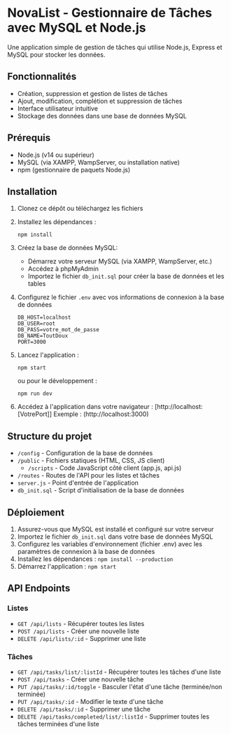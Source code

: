 # NovaList - Gestionnaire de Tâches avec MySQL et Node.js

Une application simple de gestion de tâches qui utilise Node.js, Express et MySQL pour stocker les données.

## Fonctionnalités

- Création, suppression et gestion de listes de tâches
- Ajout, modification, complétion et suppression de tâches
- Interface utilisateur intuitive
- Stockage des données dans une base de données MySQL

## Prérequis

- Node.js (v14 ou supérieur)
- MySQL (via XAMPP, WampServer, ou installation native)
- npm (gestionnaire de paquets Node.js)

## Installation

1. Clonez ce dépôt ou téléchargez les fichiers
2. Installez les dépendances :
   ```
   npm install
   ```
3. Créez la base de données MySQL:
   - Démarrez votre serveur MySQL (via XAMPP, WampServer, etc.)
   - Accédez à phpMyAdmin
   - Importez le fichier `db_init.sql` pour créer la base de données et les tables

4. Configurez le fichier `.env` avec vos informations de connexion à la base de données
   ```
   DB_HOST=localhost
   DB_USER=root
   DB_PASS=votre_mot_de_passe
   DB_NAME=ToutDoux
   PORT=3000
   ```

5. Lancez l'application :
   ```
   npm start
   ```
   ou pour le développement :
   ```
   npm run dev
   ```

6. Accédez à l'application dans votre navigateur : [http://localhost:[VotrePort]]  Exemple : (http://localhost:3000)

## Structure du projet

- `/config` - Configuration de la base de données
- `/public` - Fichiers statiques (HTML, CSS, JS client)
  - `/scripts` - Code JavaScript côté client (app.js, api.js)
- `/routes` - Routes de l'API pour les listes et tâches
- `server.js` - Point d'entrée de l'application
- `db_init.sql` - Script d'initialisation de la base de données

## Déploiement

1. Assurez-vous que MySQL est installé et configuré sur votre serveur
2. Importez le fichier `db_init.sql` dans votre base de données MySQL
3. Configurez les variables d'environnement (fichier .env) avec les paramètres de connexion à la base de données
4. Installez les dépendances : `npm install --production`
5. Démarrez l'application : `npm start`

## API Endpoints

### Listes
- `GET /api/lists` - Récupérer toutes les listes
- `POST /api/lists` - Créer une nouvelle liste
- `DELETE /api/lists/:id` - Supprimer une liste

### Tâches
- `GET /api/tasks/list/:listId` - Récupérer toutes les tâches d'une liste
- `POST /api/tasks` - Créer une nouvelle tâche
- `PUT /api/tasks/:id/toggle` - Basculer l'état d'une tâche (terminée/non terminée)
- `PUT /api/tasks/:id` - Modifier le texte d'une tâche
- `DELETE /api/tasks/:id` - Supprimer une tâche
- `DELETE /api/tasks/completed/list/:listId` - Supprimer toutes les tâches terminées d'une liste 